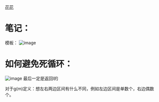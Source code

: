 [花花](https://www.youtube.com/watch?v=v57lNF2mb_s)
# 笔记：
模板：
![image](https://user-images.githubusercontent.com/77591939/111393362-00650d80-868f-11eb-86aa-07c8df30a304.png)
# 如何避免死循环：
![image](https://user-images.githubusercontent.com/77591939/111394769-bf222d00-8691-11eb-955e-4786244c99de.png)
最后一定是返回l的

对于g(m)定义：想左右两边区间有什么不同，例如左边区间是单数个，右边偶数个。
